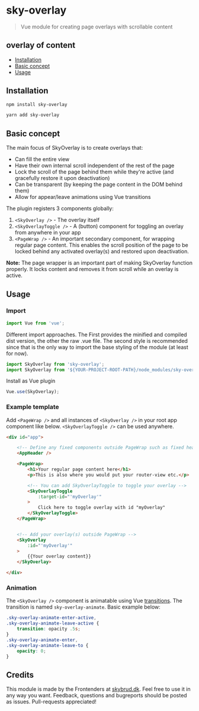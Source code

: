 # sky-overlay
> Vue module for creating page overlays with scrollable content

## overlay of content
* [Installation](#installation)
* [Basic concept](#concept)
* [Usage](#usage)


## <a id="installation"></a>Installation
```bash
npm install sky-overlay
```

```bash
yarn add sky-overlay
```

## <a id="concept"></a>Basic concept
The main focus of SkyOverlay is to create overlays that:

- Can fill the entire view
- Have their own internal scroll independent of the rest of the page
- Lock the scroll of the page behind them while they're active (and gracefully restore it upon deactivation)
- Can be transparent (by keeping the page content in the DOM behind them)
- Allow for appear/leave animations using Vue transitions

The plugin registers 3 components globally:

1. `<SkyOverlay />` -  The overlay itself
2. `<SkyOverlayToggle />` - A (button) component for toggling an overlay from anywhere in your app
3. `<PageWrap />` -  An important secondary component, for wrapping regular page content. This enables the scroll position of the page to be locked behind any activated overlay(s) and restored upon deactivation.

**Note:** The page wrapper is an important part of making SkyOverlay function properly. It locks content and removes it from scroll while an overlay is active.

## <a id="usage"></a>Usage
### Import
```js
import Vue from 'vue';
```
Different import approaches. The First provides the minified and compiled dist version, the other the raw .vue file.
The second style is recommended since that is the only way to import the base styling of the module (at least for now).
```js
import SkyOverlay from 'sky-overlay';
import SkyOverlay from '${YOUR-PROJECT-ROOT-PATH}/node_modules/sky-overlay/src/';
```
Install as Vue plugin
```js
Vue.use(SkyOverlay);
```



### Example template
Add `<PageWrap />` and all instances of `<SkyOverlay />` in your root app component like below.
`<SkyOverlayToggle />` can be used anywhere.
```html
<div id="app">

	<!-- Define any fixed components outside PageWrap such as fixed headers: -->
	<AppHeader />

	<PageWrap>
		<h1>Your regular page content here</h1>
		<p>This is also where you would put your router-view etc.</p>

		<!-- You can add SkyOverlayToggle to toggle your overlay -->
		<SkyOverlayToggle
			:target-id="'myOverlay'"
		>
			Click here to toggle overlay with id "myOverlay"
		</SkyOverlayToggle>
	</PageWrap>


	<!-- Add your overlay(s) outside PageWrap -->
	<SkyOverlay
		:id="'myOverlay'"
	>
		{{Your overlay content}}
	</SkyOverlay>

</div>
```

### Animation
The `<SkyOverlay />` component is animatable using Vue [transitions](https://vuejs.org/v2/guide/transitions.html). The transition is named `sky-overlay-animate`. Basic example below:

```scss
.sky-overlay-animate-enter-active,
.sky-overlay-animate-leave-active {
	transition: opacity .5s;
}
.sky-overlay-animate-enter,
.sky-overlay-animate-leave-to {
	opacity: 0;
}
```

## Credits
This module is made by the Frontenders at [skybrud.dk](http://www.skybrud.dk/). Feel free to use it in any way you want. Feedback, questions and bugreports should be posted as issues. Pull-requests appreciated!



